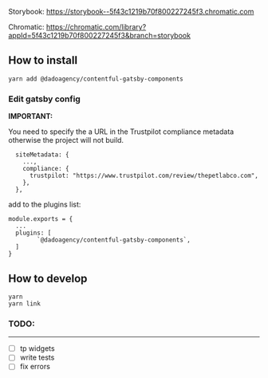 Storybook: https://storybook--5f43c1219b70f800227245f3.chromatic.com

Chromatic: https://chromatic.com/library?appId=5f43c1219b70f800227245f3&branch=storybook

## How to install

`yarn add @dadoagency/contentful-gatsby-components`

### Edit gatsby config

**IMPORTANT:**

You need to specify the a URL in the Trustpilot compliance metadata otherwise the project will not build.

```
  siteMetadata: {
    ...,
    compliance: {
      trustpilot: "https://www.trustpilot.com/review/thepetlabco.com",
    },
  },
```

add to the plugins list:

```
module.exports = {
  ...
  plugins: [
        `@dadoagency/contentful-gatsby-components`,
  ]
}
```

## How to develop

```
yarn
yarn link
```

### TODO:

---

- [ ] tp widgets
- [ ] write tests
- [ ] fix errors
